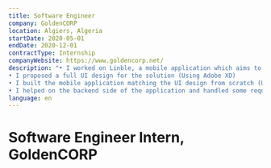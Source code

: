 ```yaml
---
title: Software Engineer
company: GoldenCORP
location: Algiers, Algeria
startDate: 2020-05-01
endDate: 2020-12-01
contractType: Internship
companyWebsite: https://www.goldencorp.net/
description: "• I worked on Linble, a mobile application which aims to connect volunteers and partially blind people who are in need of assistance in order to complete their daily tasks
• I proposed a full UI design for the solution (Using Adobe XD)
• I built the mobile application matching the UI design from scratch (Using Flutter)
• I helped on the backend side of the application and handled some requests (Express.js and MongoDB)"
language: en
---
```


# Software Engineer Intern, GoldenCORP
